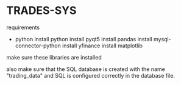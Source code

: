 # TRADES-SYS

requirements

- python
  install python
  install pyqt5
  install pandas
  install mysql-connector-python
  install yfinance
  install matplotlib

make sure these libraries are installed

also make sure that the SQL database is created with the name "trading_data"
and SQL is configured correctly in the database file.
